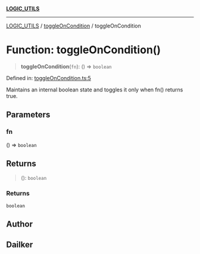 [**LOGIC_UTILS**](../../README.md)

***

[LOGIC_UTILS](../../README.md) / [toggleOnCondition](../README.md) / toggleOnCondition

# Function: toggleOnCondition()

> **toggleOnCondition**(`fn`): () => `boolean`

Defined in: [toggleOnCondition.ts:5](https://github.com/dailker/everyutil/blob/26e2bb73429918cf0d08899e9efd90b82a42c92e/src/logic/toggleOnCondition.ts#L5)

Maintains an internal boolean state and toggles it only when fn() returns true.

## Parameters

### fn

() => `boolean`

## Returns

> (): `boolean`

### Returns

`boolean`

## Author

## Dailker
